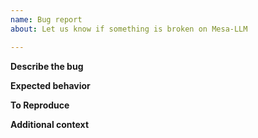 ```yaml
---
name: Bug report
about: Let us know if something is broken on Mesa-LLM

---
```


**Describe the bug**
<!-- A clear and concise description the bug -->

**Expected behavior**
<!-- A clear and concise description of what you expected to happen -->

**To Reproduce**
<!-- Steps to reproduce the bug, or a link to a project where the bug is visible -->

**Additional context**
<!--
    Add any other context here.
    Any details about your specific platform:
    * If the problem is in the browser, what browser, version, and OS?
-->